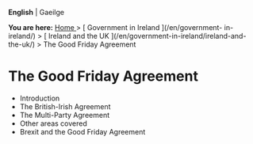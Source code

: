 **English** |  Gaeilge 

**You are here:** [ Home ](/en/) > [ Government in Ireland ](/en/government-
in-ireland/) > [ Ireland and the UK ](/en/government-in-ireland/ireland-and-
the-uk/) > The Good Friday Agreement

#  The Good Friday Agreement

  * Introduction 
  * The British-Irish Agreement 
  * The Multi-Party Agreement 
  * Other areas covered 
  * Brexit and the Good Friday Agreement 
